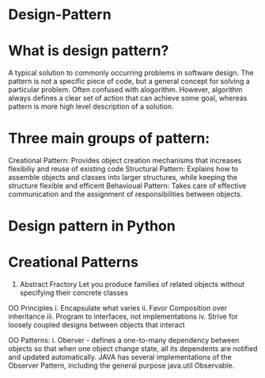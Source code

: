 # Design-Pattern

# What is design pattern?
A typical solution to commonly occurring problems in software design.
The pattern is not a specific piece of code, but a general concept for solving a particular problem.
Often confused with alogorithm. However, algorithm always defines a clear set of action that can achieve some goal, whereas pattern is more high level description of a solution.

# Three main groups of pattern:
Creational Pattern: Provides object creation mechanisms that increases flexibiliy and reuse of existing code
Structural Pattern: Explains how to assemble objects and classes into larger structures, while keeping the structure flexible and efficent 
Behavioual Pattern: Takes care of effective communication and the assignment of responsibilities between objects.

# Design pattern in Python

# Creational Patterns

1. Abstract Fractory 
Let you produce families of related objects without specifying their concrete classes


OO Principles
i. Encapsulate what varies
ii. Favor Composition over inheritance
iii. Program to interfaces, not implementations
iv. Strive for loosely coupled designs between objects that interact

OO Patterns:
i. Oberver - 
	defines a one-to-many dependency between objects so that when one object change state, all its dependents are notified and updated automatically.
	JAVA has several implementations of the Observer Pattern, including the general purpose java.util Observable.


